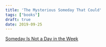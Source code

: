 ```yaml
---
title: 'The Mysterious Someday That Could'
tags: ["books"]
draft: true
date: 2019-09-25
---
```



[Someday Is Not a Day in the Week](https://www.amazon.com/Someday-Not-Day-Week-Hacks/dp/1250201225)